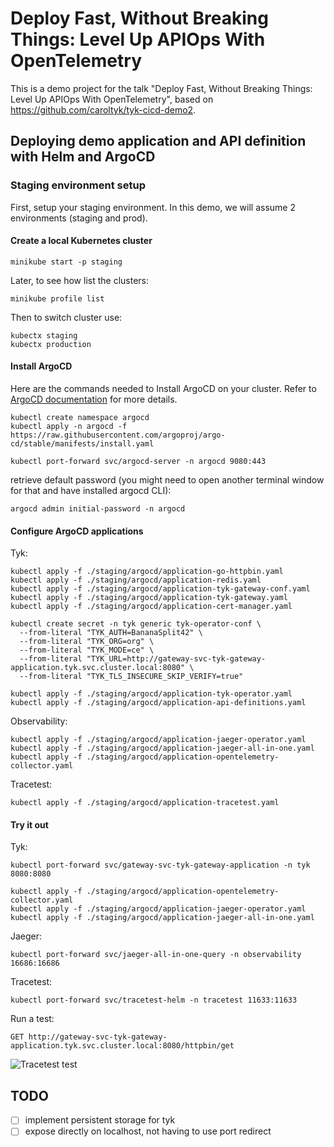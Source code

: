 # Deploy Fast, Without Breaking Things: Level Up APIOps With OpenTelemetry

This is a demo project for the talk "Deploy Fast, Without Breaking Things: Level Up APIOps With OpenTelemetry", based on https://github.com/caroltyk/tyk-cicd-demo2.


## Deploying demo application and API definition with Helm and ArgoCD

### Staging environment setup

First, setup your staging environment. In this demo, we will assume 2 environments (staging and prod).

#### Create a local Kubernetes cluster

```
minikube start -p staging
```

Later, to see how list the clusters:
```
minikube profile list
```

Then to switch cluster use:
```
kubectx staging
kubectx production
```

#### Install ArgoCD

Here are the commands needed to Install ArgoCD on your cluster. Refer to [ArgoCD documentation](https://argo-cd.readthedocs.io/en/stable/getting_started/) for more details. 

```
kubectl create namespace argocd
kubectl apply -n argocd -f https://raw.githubusercontent.com/argoproj/argo-cd/stable/manifests/install.yaml
```

```
kubectl port-forward svc/argocd-server -n argocd 9080:443
```

retrieve default password (you might need to open another terminal window for that and have installed argocd CLI):

```
argocd admin initial-password -n argocd
```


#### Configure ArgoCD applications

Tyk:

```
kubectl apply -f ./staging/argocd/application-go-httpbin.yaml
kubectl apply -f ./staging/argocd/application-redis.yaml
kubectl apply -f ./staging/argocd/application-tyk-gateway-conf.yaml
kubectl apply -f ./staging/argocd/application-tyk-gateway.yaml
kubectl apply -f ./staging/argocd/application-cert-manager.yaml
```

```
kubectl create secret -n tyk generic tyk-operator-conf \
  --from-literal "TYK_AUTH=BananaSplit42" \
  --from-literal "TYK_ORG=org" \
  --from-literal "TYK_MODE=ce" \
  --from-literal "TYK_URL=http://gateway-svc-tyk-gateway-application.tyk.svc.cluster.local:8080" \
  --from-literal "TYK_TLS_INSECURE_SKIP_VERIFY=true"
```

```
kubectl apply -f ./staging/argocd/application-tyk-operator.yaml
kubectl apply -f ./staging/argocd/application-api-definitions.yaml
```

Observability:

```
kubectl apply -f ./staging/argocd/application-jaeger-operator.yaml
kubectl apply -f ./staging/argocd/application-jaeger-all-in-one.yaml
kubectl apply -f ./staging/argocd/application-opentelemetry-collector.yaml
```

Tracetest:

```
kubectl apply -f ./staging/argocd/application-tracetest.yaml
```

#### Try it out

Tyk:

```
kubectl port-forward svc/gateway-svc-tyk-gateway-application -n tyk 8080:8080
```

```
kubectl apply -f ./staging/argocd/application-opentelemetry-collector.yaml
kubectl apply -f ./staging/argocd/application-jaeger-operator.yaml
kubectl apply -f ./staging/argocd/application-jaeger-all-in-one.yaml
```

Jaeger:

```
kubectl port-forward svc/jaeger-all-in-one-query -n observability 16686:16686
```

Tracetest:

```
kubectl port-forward svc/tracetest-helm -n tracetest 11633:11633
```

Run a test:

```
GET http://gateway-svc-tyk-gateway-application.tyk.svc.cluster.local:8080/httpbin/get
```

![Tracetest test](https://res.cloudinary.com/djwdcmwdz/image/upload/v1705323131/Conferences/fosdem2024/localhost_11633_test_btVZdD5IR_run_3_trace_kvtzuq.png)

## TODO

- [ ] implement persistent storage for tyk
- [ ] expose directly on localhost, not having to use port redirect
